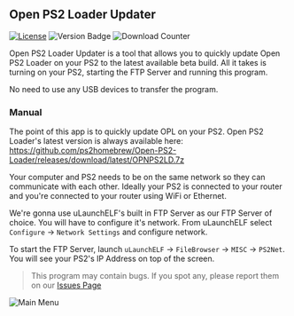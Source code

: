 ## Open PS2 Loader Updater
[![License](https://img.shields.io/github/license/KcrPL/Open-PS2-Loader-Updater.svg?style=flat-square)](http://www.gnu.org/licenses/gpl-3.0)
![Version Badge](https://img.shields.io/github/release/KcrPL/Open-PS2-Loader-Updater.svg?style=flat-square)
![Download Counter](https://img.shields.io/github/downloads/KcrPL/Open-PS2-Loader-Updater/total.svg?style=flat-square)

Open PS2 Loader Updater is a tool that allows you to quickly update Open PS2 Loader on your PS2 to the latest available beta build. All it takes is turning on your PS2, starting the FTP Server and running this program.

No need to use any USB devices to transfer the program.

### Manual
The point of this app is to quickly update OPL on your PS2.
Open PS2 Loader's latest version is always available here: https://github.com/ps2homebrew/Open-PS2-Loader/releases/download/latest/OPNPS2LD.7z

Your computer and PS2 needs to be on the same network so they can communicate with each other.
Ideally your PS2 is connected to your router and you're connected to your router using WiFi or Ethernet.

We're gonna use uLaunchELF's built in FTP Server as our FTP Server of choice. You will have to configure it's network.
From uLaunchELF select `Configure` -> `Network Settings` and configure network.

To start the FTP Server, launch `uLaunchELF` -> `FileBrowser` -> `MISC` -> `PS2Net`.
You will see your PS2's IP Address on top of the screen.

>This program may contain bugs. If you spot any, please report them on our [Issues Page](https://github.com/KcrPL/Open-PS2-Loader-Updater/issues)

![Main Menu](https://i.imgur.com/NY9bcV8.png)

